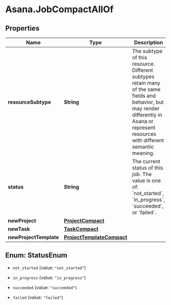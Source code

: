 # Asana.JobCompactAllOf

## Properties

Name | Type | Description | Notes
------------ | ------------- | ------------- | -------------
**resourceSubtype** | **String** | The subtype of this resource. Different subtypes retain many of the same fields and behavior, but may render differently in Asana or represent resources with different semantic meaning. | [optional] [readonly] 
**status** | **String** | The current status of this job. The value is one of: &#x60;not_started&#x60;, &#x60;in_progress&#x60;, &#x60;succeeded&#x60;, or &#x60;failed&#x60;. | [optional] [readonly] 
**newProject** | [**ProjectCompact**](ProjectCompact.md) |  | [optional] 
**newTask** | [**TaskCompact**](TaskCompact.md) |  | [optional] 
**newProjectTemplate** | [**ProjectTemplateCompact**](ProjectTemplateCompact.md) |  | [optional] 



## Enum: StatusEnum


* `not_started` (value: `"not_started"`)

* `in_progress` (value: `"in_progress"`)

* `succeeded` (value: `"succeeded"`)

* `failed` (value: `"failed"`)




